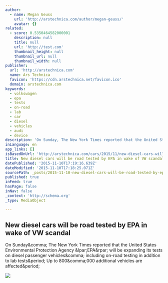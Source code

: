 ```yaml
---
author:
  - name: Megan Geuss
    url: 'http://arstechnica.com/author/megan-geuss/'
    avatar: {}
related:
  - score: 0.5350464582000001
    description: null
    title: null
    url: 'http://test.com'
    thumbnail_height: null
    thumbnail_url: null
    thumbnail_width: null
publisher:
  url: 'http://arstechnica.com'
  name: Ars Technica
  favicon: 'https://cdn.arstechnica.net/favicon.ico'
  domain: arstechnica.com
keywords:
  - volkswagen
  - epa
  - tests
  - on-road
  - lab
  - car
  - diesel
  - vehicles
  - audi
  - device
description: 'On Sunday, The New York Times reported that the United States Environmental Protection Agency (EPA) will be expanding its tests on diesel passenger vehicles, including on-road testing in addition to lab tests. Up to 800,000 additional vehicles are affected.'
inLanguage: en
app_links: []
isBasedOnUrl: 'http://arstechnica.com/cars/2015/11/new-diesel-cars-will-be-road-tested-by-epa-in-wake-of-vw-scandal/'
title: New diesel cars will be road tested by EPA in wake of VW scandal
datePublished: '2015-11-10T17:19:16.639Z'
dateModified: '2015-11-10T17:18:25.071Z'
sourcePath: _posts/2015-11-10-new-diesel-cars-will-be-road-tested-by-epa-in-wake-of-vw-sca.md
published: true
inFeed: true
hasPage: false
inNav: false
_context: 'http://schema.org'
_type: MediaObject

---
```

<article style=""><h1>New diesel cars will be road tested by EPA in wake of VW scandal</h1><p>On Sunday&amp;comma; The New York Times reported that the United States Environmental Protection Agency &amp;lpar;EPA&amp;rpar; will be expanding its tests on diesel passenger vehicles&amp;comma; including on-road testing in addition to lab tests&amp;period; Up to 800&amp;comma;000 additional vehicles are affected&amp;period;</p><img src="http://cdn.arstechnica.net/wp-content/uploads/2015/09/Kraftwerk_Volkswagen_VW-300x451.jpeg" /></article>